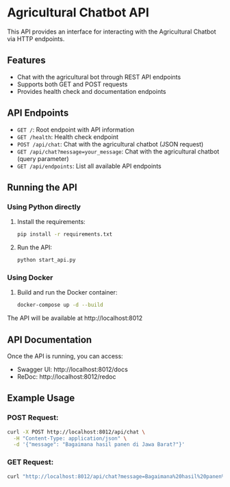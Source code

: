 # Agricultural Chatbot API

This API provides an interface for interacting with the Agricultural Chatbot via HTTP endpoints.

## Features

- Chat with the agricultural bot through REST API endpoints
- Supports both GET and POST requests
- Provides health check and documentation endpoints

## API Endpoints

- `GET /`: Root endpoint with API information
- `GET /health`: Health check endpoint
- `POST /api/chat`: Chat with the agricultural chatbot (JSON request)
- `GET /api/chat?message=your_message`: Chat with the agricultural chatbot (query parameter)
- `GET /api/endpoints`: List all available API endpoints

## Running the API

### Using Python directly

1. Install the requirements:

   ```bash
   pip install -r requirements.txt
   ```

2. Run the API:
   ```bash
   python start_api.py
   ```

### Using Docker

1. Build and run the Docker container:
   ```bash
   docker-compose up -d --build
   ```

The API will be available at http://localhost:8012

## API Documentation

Once the API is running, you can access:

- Swagger UI: http://localhost:8012/docs
- ReDoc: http://localhost:8012/redoc

## Example Usage

### POST Request:

```bash
curl -X POST http://localhost:8012/api/chat \
  -H "Content-Type: application/json" \
  -d '{"message": "Bagaimana hasil panen di Jawa Barat?"}'
```

### GET Request:

```bash
curl "http://localhost:8012/api/chat?message=Bagaimana%20hasil%20panen%20di%20Jawa%20Barat%3F"
```
